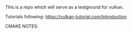 This is a repo which will serve as a testground for vulkan.

Tutorials following:
https://vulkan-tutorial.com/Introduction



CMAKE NOTES:

